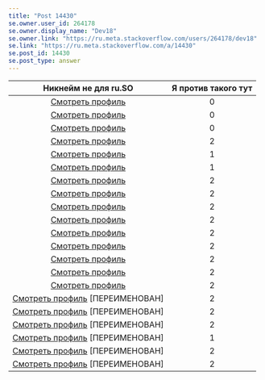 ```yaml
---
title: "Post 14430"
se.owner.user_id: 264178
se.owner.display_name: "Dev18"
se.owner.link: "https://ru.meta.stackoverflow.com/users/264178/dev18"
se.link: "https://ru.meta.stackoverflow.com/a/14430"
se.post_id: 14430
se.post_type: answer
---
```

<div class="s-table-container"><table class="s-table">
<thead>
<tr>
<th style="text-align: center;">Никнейм не для ru.SO</th>
<th style="text-align: center;">Я против такого тут</th>
</tr>
</thead>
<tbody>
<tr>
<td style="text-align: center;"><a href="https://ru.stackoverflow.com/users/567210/%d0%a5%d0%b0%d0%bc">Смотреть профиль</a></td>
<td style="text-align: center;">0</td>
</tr>
<tr>
<td style="text-align: center;"><a href="https://ru.stackoverflow.com/users/390965/%d0%98%d0%bd%d0%b4%d1%8e%d0%ba">Смотреть профиль</a></td>
<td style="text-align: center;">0</td>
</tr>
<tr>
<td style="text-align: center;"><a href="https://ru.stackoverflow.com/users/570968/%d0%9f%d1%83%d0%bf-%d0%b7%d0%b5%d0%bc%d0%bb%d0%b8">Смотреть профиль</a></td>
<td style="text-align: center;">0</td>
</tr>
<tr>
<td style="text-align: center;"><a href="https://ru.stackoverflow.com/users/554591/%d0%94%d0%be%d0%bd-%d0%93%d0%b0%d0%bd%d0%b4%d0%be%d0%bd">Смотреть профиль</a></td>
<td style="text-align: center;">2</td>
</tr>
<tr>
<td style="text-align: center;"><a href="https://ru.stackoverflow.com/users/550396/%d0%9f%d0%be%d1%87%d1%82%d0%b0-%d0%93%d0%b0%d0%bd%d0%b4%d1%83%d1%80%d0%b0%d1%81%d0%b0">Смотреть профиль</a></td>
<td style="text-align: center;">1</td>
</tr>
<tr>
<td style="text-align: center;"><a href="https://ru.stackoverflow.com/users/610181/%d0%9f%d1%81%d0%b8%d1%85%d1%83%d1%88%d0%ba%d0%b0">Смотреть профиль</a></td>
<td style="text-align: center;">1</td>
</tr>
<tr>
<td style="text-align: center;"><a href="https://ru.stackoverflow.com/users/385058/%d0%9a%d0%b0%d0%ba%d0%be%d0%b9-%d1%82%d0%be-%d0%b8%d0%b4%d0%b8%d0%be%d1%82">Смотреть профиль</a></td>
<td style="text-align: center;">2</td>
</tr>
<tr>
<td style="text-align: center;"><a href="https://ru.stackoverflow.com/users/293613/%d1%80%d0%be%d0%b1%d0%be%d1%82-%d0%b8%d0%b4%d0%b8%d0%be%d1%82">Смотреть профиль</a></td>
<td style="text-align: center;">2</td>
</tr>
<tr>
<td style="text-align: center;"><a href="https://ru.stackoverflow.com/users/627436/%d1%8f-%d0%9f%d0%b8%d0%b4%d0%be%d1%80%d0%b0%d1%81">Смотреть профиль</a></td>
<td style="text-align: center;">2</td>
</tr>
<tr>
<td style="text-align: center;"><a href="https://ru.stackoverflow.com/users/536081/twitchclipsru-%d0%a1%d1%83%d0%ba%d0%b0%d0%bb%d0%be">Смотреть профиль</a></td>
<td style="text-align: center;">2</td>
</tr>
<tr>
<td style="text-align: center;"><a href="https://ru.stackoverflow.com/users/561012/%d0%91%d0%b5%d1%81%d0%bf%d0%bb%d0%b0%d1%82%d0%bd%d0%be%d0%b5-%d0%b3%d0%b5%d0%b9-%d1%81%d0%b5%d0%ba%d1%81-%d0%bf0%d1%80%d0%bd0">Смотреть профиль</a></td>
<td style="text-align: center;">2</td>
</tr>
<tr>
<td style="text-align: center;"><a href="https://ru.stackoverflow.com/users/447618/%d0%93%d1%80%d1%8f%d0%b7%d0%bd%d1%8b%d0%b9-%d0%90%d1%80%d0%ba%d0%b0%d0%b4%d0%b8%d0%b9">Смотреть профиль</a></td>
<td style="text-align: center;">2</td>
</tr>
<tr>
<td style="text-align: center;"><a href="https://ru.stackoverflow.com/users/346283/%d0%98%d0%bd%d0%ba%d0%bb%d1%83%d0%b4%d0%bd%d0%b8-%d0%bc%d0%be%d1%8e-%d0%b6%d0%be%d0%bf%d1%83">Смотреть профиль</a></td>
<td style="text-align: center;">2</td>
</tr>
<tr>
<td style="text-align: center;"><a href="https://ru.stackoverflow.com/users/564484/%d0%96%d0%be%d0%bf%d0%b5%d1%80">Смотреть профиль</a></td>
<td style="text-align: center;">2</td>
</tr>
<tr>
<td style="text-align: center;"><a href="https://ru.stackoverflow.com/users/580130/%d0%b2%d0%b8%d0%bb%d0%ba%d0%b0-%d0%b2-%d0%b6%d0%be%d0%bf%d0%b5">Смотреть профиль</a></td>
<td style="text-align: center;">2</td>
</tr>
<tr>
<td style="text-align: center;"><a href="https://ru.stackoverflow.com/users/525878/%d0%bf%d0%be%d1%80%d0%bd%d1%83%d1%88%d0%b5%d1%87%d0%ba%d0%b0-%d0%b3%d0%b0%d0%b2%d0%bd%d1%8e%d1%88%d0%b5%d1%87%d0%ba%d0%b0">Смотреть профиль</a> [ПЕРЕИМЕНОВАН]</td>
<td style="text-align: center;">2</td>
</tr>
<tr>
<td style="text-align: center;"><a href="https://ru.stackoverflow.com/users/476692/%d0%bd%d0%b5-%d0%b4%d0%b0%d1%83%d0%bd">Смотреть профиль</a> [ПЕРЕИМЕНОВАН]</td>
<td style="text-align: center;">2</td>
</tr>
<tr>
<td style="text-align: center;"><a href="https://ru.stackoverflow.com/users/644219/%d0%91%d0%bb%d1%8f-%d0%af%d0%b2%d0%b0%d1%85%d1%83%d0%b5">Смотреть профиль</a> [ПЕРЕИМЕНОВАН]</td>
<td style="text-align: center;">2</td>
</tr>
<tr>
<td style="text-align: center;"><a href="https://ru.stackoverflow.com/users/5973/%d0%91%d0%b0%d1%80%d0%b0%d0%bd">Смотреть профиль</a> [ПЕРЕИМЕНОВАН]</td>
<td style="text-align: center;">1</td>
</tr>
<tr>
<td style="text-align: center;"><a href="https://ru.stackoverflow.com/users/639654/%d0%a3%d1%80%d0%be%d0%b4-%d0%a3%d1%80%d0%be%d0%b4%d1%81%d0%ba%d0%b8%d0%b9">Смотреть профиль</a> [ПЕРЕИМЕНОВАН]</td>
<td style="text-align: center;">2</td>
</tr>
<tr>
<td style="text-align: center;"><a href="https://ru.stackoverflow.com/users/581633/%d0%a2%d1%83%d0%bf%d0%b8%d1%86%d0%b0">Смотреть профиль</a> [ПЕРЕИМЕНОВАН]</td>
<td style="text-align: center;">2</td>
</tr>
</tbody>
</table></div>

